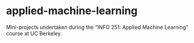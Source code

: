 # applied-machine-learning
Mini-projects undertaken during the "INFO 251: Applied Machine Learning" course at UC Berkeley.
